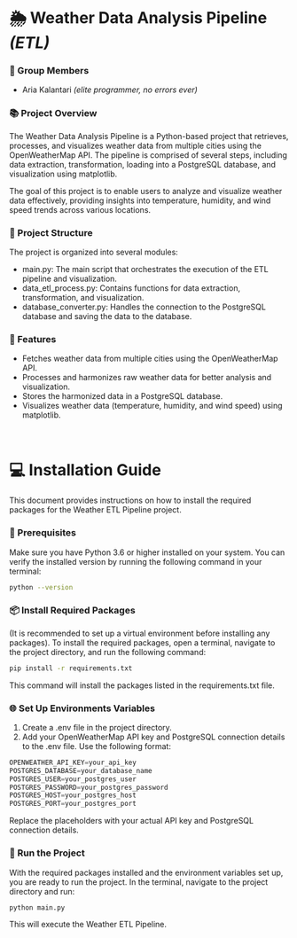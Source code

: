 # 🌦️ Weather Data Analysis Pipeline *(ETL)*
### 👥 Group Members
- Aria Kalantari *(elite programmer, no errors ever)*

### 📚 Project Overview
The Weather Data Analysis Pipeline is a Python-based project that retrieves, processes, and visualizes weather data from multiple cities using the OpenWeatherMap API. The pipeline is comprised of several steps, including data extraction, transformation, loading into a PostgreSQL database, and visualization using matplotlib.

The goal of this project is to enable users to analyze and visualize weather data effectively, providing insights into temperature, humidity, and wind speed trends across various locations.

### 📂 Project Structure
The project is organized into several modules:

- main.py: The main script that orchestrates the execution of the ETL pipeline and visualization.
- data_etl_process.py: Contains functions for data extraction, transformation, and visualization.
- database_converter.py: Handles the connection to the PostgreSQL database and saving the data to the database.

### 🌟 Features
- Fetches weather data from multiple cities using the OpenWeatherMap API.
- Processes and harmonizes raw weather data for better analysis and visualization.
- Stores the harmonized data in a PostgreSQL database.
- Visualizes weather data (temperature, humidity, and wind speed) using matplotlib.
<br>

# 💻 Installation Guide

This document provides instructions on how to install the required packages for the Weather ETL Pipeline project.

### 🔧 Prerequisites

Make sure you have Python 3.6 or higher installed on your system. You can verify the installed version by running the following command in your terminal:

```bash
python --version
```

### 📦 Install Required Packages

(It is recommended to set up a virtual environment before installing any packages).
To install the required packages, open a terminal, navigate to the project directory, and run the following command:

```bash
pip install -r requirements.txt
```

This command will install the packages listed in the requirements.txt file.

### 🌐 Set Up Environments Variables

1. Create a .env file in the project directory.
2. Add your OpenWeatherMap API key and PostgreSQL connection details to the .env file. Use the following format:

```py
OPENWEATHER_API_KEY=your_api_key
POSTGRES_DATABASE=your_database_name
POSTGRES_USER=your_postgres_user
POSTGRES_PASSWORD=your_postgres_password
POSTGRES_HOST=your_postgres_host
POSTGRES_PORT=your_postgres_port
```

Replace the placeholders with your actual API key and PostgreSQL connection details.

### 🚀 Run the Project

With the required packages installed and the environment variables set up, you are ready to run the project. In the terminal, navigate to the project directory and run:

```bash
python main.py
```

This will execute the Weather ETL Pipeline.
